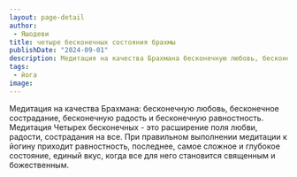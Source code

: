 ```yaml
---
layout: page-detail
author:
 - Яшодеви
title: четыре бесконечных состояния брахмы
publishDate: "2024-09-01"
description: Медитация на качества Брахмана бесконечную любовь, бесконечное сострадание, бесконечную радость и бесконечную равностность. Медитация Четырех бесконечных - это расширение поля любви, радости, сострадания на все. При правильном выполнении медитации к йогину приходит равностность, последнее, самое сложное и глубокое состояние, единый вкус, когда все для него становится священным и божественным.
tags:
 - йога
image: 
---
```


Медитация на качества Брахмана: бесконечную любовь, бесконечное сострадание, бесконечную радость и бесконечную равностность. Медитация Четырех бесконечных - это расширение поля любви, радости, сострадания на все. При правильном выполнении медитации к йогину приходит равностность, последнее, самое сложное и глубокое состояние, единый вкус, когда все для него становится священным и божественным.

